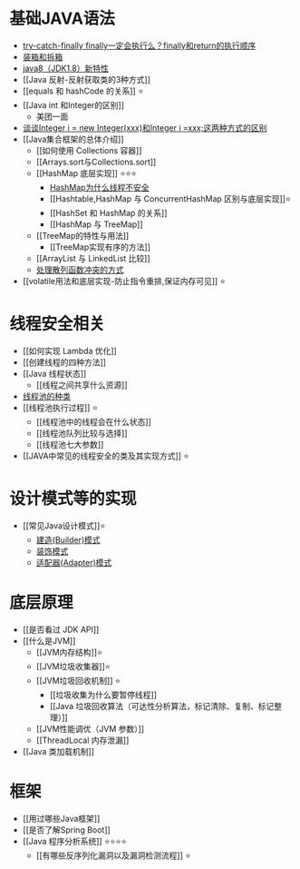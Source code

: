 # 基础JAVA语法
- [try-catch-finally finally一定会执行么？finally和return的执行顺序](try-catch-finally%20finally一定会执行么？finally和return的执行顺序.md)
- [装箱和拆箱](装箱和拆箱.md)
- [java8（JDK1.8）新特性](java8（JDK1.8）新特性.md)
- [[Java 反射-反射获取类的3种方式]]
- [[equals 和 hashCode 的关系]] ⭐
- [[Java int 和Integer的区别]]
	- 美团一面
- [谈谈Integer i = new Integer(xxx)和Integer i =xxx;这两种方式的区别](谈谈Integer%20i%20=%20new%20Integer(xxx)和Integer%20i%20=xxx;这两种方式的区别.md)
- [[Java集合框架的总体介绍]]
	- [[如何使用 Collections 容器]]
	- [[Arrays.sort与Collections.sort]] 
	- [[HashMap 底层实现]] ⭐⭐⭐
		- [HashMap为什么线程不安全](HashMap为什么线程不安全.md)
		- [[Hashtable,HashMap 与 ConcurrentHashMap 区别与底层实现]]⭐
		- [[HashSet 和 HashMap 的关系]]
		- [[HashMap 与 TreeMap]]
	- [[TreeMap的特性与用法]]
		- [[TreeMap实现有序的方法]]
	- [[ArrayList 与 LinkedList 比较]]
	- [处理散列函数冲突的方式](../../考研/408/数据结构/处理散列函数冲突的方式.md)
- [[volatile用法和底层实现-防止指令重排,保证内存可见]] ⭐
# 线程安全相关
- [[如何实现 Lambda 优化]]
- [[创建线程的四种方法]]
- [[Java 线程状态]]
	- [[线程之间共享什么资源]]
- [线程池的种类](线程池的种类.md)
- [[线程池执行过程]] ⭐
	- [[线程池中的线程会在什么状态]]
	- [[线程池队列比较与选择]]
	- [[线程池七大参数]]
- [[JAVA中常见的线程安全的类及其实现方式]] ⭐

# 设计模式等的实现
- [[常见Java设计模式]]⭐
	- [建造(Builder)模式](建造(Builder)模式.md)
	- [装饰模式](装饰模式.md)
	- [适配器(Adapter)模式](适配器(Adapter)模式.md)
# 底层原理
- [[是否看过 JDK API]]
- [[什么是JVM]]
	- [[JVM内存结构]]⭐
	- [[JVM垃圾收集器]]⭐
	- [[JVM垃圾回收机制]] ⭐
		- [[垃圾收集为什么要暂停线程]]
		- [[Java 垃圾回收算法（可达性分析算法，标记清除、复制、标记整理）]]
	- [[JVM性能调优（JVM 参数）]]
	- [[ThreadLocal 内存泄漏]]
- [[Java 类加载机制]]
# 框架
- [[用过哪些Java框架]]
- [[是否了解Spring Boot]]
- [[Java 程序分析系统]] ⭐⭐⭐⭐
	- [[有哪些反序列化漏洞以及漏洞检测流程]] ⭐
